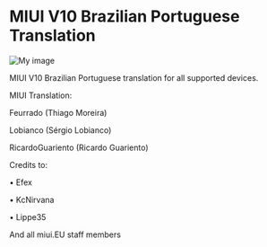 # MIUI V10 Brazilian Portuguese Translation

![My image](https://i.imgur.com/s5PsCYM.png)

MIUI V10 Brazilian Portuguese translation for all supported devices. 

MIUI Translation:

Feurrado (Thiago Moreira)

Lobianco (Sérgio Lobianco)

RicardoGuariento (Ricardo Guariento)

Credits to:

•   Efex

•   KcNirvana

•   Lippe35

And all miui.EU staff members

